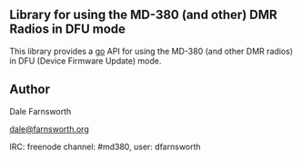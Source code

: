 ## Library for using the MD-380 (and other) DMR Radios in DFU mode

This library provides a [go](https://golang.org/) API for
using the MD-380 (and other DMR radios) in DFU (Device Firmware Update)
mode.

## Author
Dale Farnsworth

<dale@farnsworth.org>

IRC: freenode channel: #md380, user: dfarnsworth
